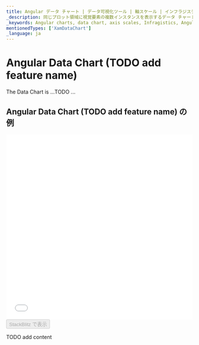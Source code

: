 ```yaml
---
title: Angular データ チャート | データ可視化ツール | 軸スケール | インフラジスティックス
_description: 同じプロット領域に視覚要素の複数インスタンスを表示するデータ チャートを作成し、複合チャートビューを作成します。
_keywords: Angular charts, data chart, axis scales, Infragistics, Angular チャート, データ チャート, 軸スケール, インフラジスティックス
mentionedTypes: ['XamDataChart']
_language: ja
---
```


# Angular Data Chart (TODO add feature name)

The Data Chart is ...TODO ...

## Angular Data Chart (TODO add feature name) の例

<div class="sample-container loading" style="height: 500px">
    <iframe id="data-chart-axis-scales-iframe" src='{environment:dvDemosBaseUrl}/charts/data-chart-axis-scales' width="100%" height="100%" seamless frameBorder="0" onload="onXPlatSampleIframeContentLoaded(this);" alt="Angular Data Chart (TODO add feature name) の例"></iframe>
</div>
<div>
    <button data-localize="stackblitz" disabled class="stackblitz-btn" data-iframe-id="data-chart-axis-scales-iframe" data-demos-base-url="{environment:dvDemosBaseUrl}">StackBlitz で表示
    </button>


</div>

<div class="divider--half"></div>

TODO add content
